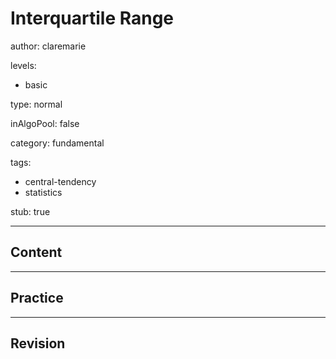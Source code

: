 # Interquartile Range

author: claremarie

levels:

  - basic

type: normal

inAlgoPool: false

category: fundamental

tags:

  - central-tendency
  - statistics

stub: true

---
## Content

---
## Practice

---
## Revision
